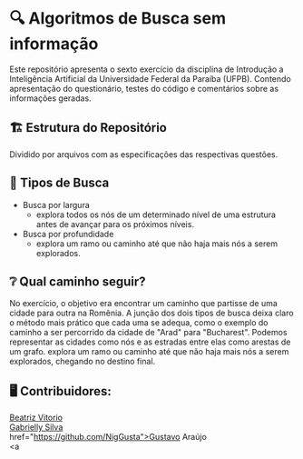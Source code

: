 # 🔍 Algoritmos de Busca sem informação
Este repositório apresenta o sexto exercício da disciplina de Introdução a Inteligência Artificial da Universidade Federal da Paraíba (UFPB). Contendo apresentação do questionário, testes do código e comentários sobre as informações geradas. 

## 🏗️ Estrutura do Repositório 
Dividido por arquivos com as especificações das respectivas questões.

## 🧭 Tipos de Busca
- Busca por largura 
  - explora todos os nós de um determinado nível de uma estrutura antes de avançar para os próximos níveis.
- Busca por profundidade
  - explora um ramo ou caminho até que não haja mais nós a serem explorados.

## ❔ Qual caminho seguir?
No exercício, o objetivo era encontrar um caminho que partisse de uma cidade para outra na Romênia. A junção dos dois tipos de busca deixa claro o método mais prático que cada uma se adequa, como o exemplo do caminho a ser percorrido da cidade de  "Arad" para "Bucharest". Podemos representar as cidades como nós e as estradas entre elas como arestas de um grafo. explora um ramo ou caminho até que não haja mais nós a serem explorados, chegando no destino final. 


## 🖥️ Contribuidores:
<a href="https://github.com/beatrizzzzz">Beatriz Vitorio</a> <br> <a href="https://github.com/Gabyzera">Gabrielly Silva</a> <br> href="https://github.com/NigGusta">Gustavo Araújo</a> <br> <a 
